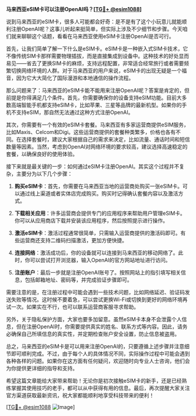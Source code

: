 **马来西亚eSIM卡可以注册OpenAI吗？[[TG💪+ @esim1088](https://t.me/s/esim1088)]**

说到马来西亚的eSIM卡，很多人可能都会好奇：是不是有了这个小玩意儿就能顺利注册OpenAI呢？这事儿听起来挺简单，但实际上涉及不少细节和步骤。今天咱们就来聊聊这个话题，看看在马来西亚使用eSIM卡注册OpenAI是否可行。

首先，让我们简单了解一下什么是eSIM卡。eSIM卡是一种嵌入式SIM卡技术，它不像传统SIM卡那样需要物理插拔，而是直接集成到设备中。这种技术的好处显而易见——省去了更换SIM卡的麻烦，支持远程配置，非常适合经常旅行或者需要频繁切换网络环境的人群。对于马来西亚的用户来说，eSIM卡的出现无疑是一个福音，因为它大大简化了国际漫游和本地通信的操作流程。

那么问题来了：马来西亚的eSIM卡能不能用来注册OpenAI呢？答案是肯定的，但前提是你得满足几个条件。首先，你需要确保你的设备支持eSIM功能。目前大多数高端智能手机都支持eSIM卡，比如苹果、三星等品牌的最新机型。如果你的手机不支持eSIM，那自然无法通过这种方式注册OpenAI。

其次，你需要有一个有效的eSIM卡套餐。马来西亚有多家运营商提供eSIM服务，比如Maxis、Celcom和Digi。这些运营商提供的套餐种类繁多，价格也各有不同。在选择套餐时，建议大家根据自己的需求来决定，比如流量、通话时间和短信数量等因素。当然，考虑到OpenAI对网络环境的要求较高，建议选择高速稳定的套餐，以确保良好的使用体验。

接下来就是最关键的一步：如何通过eSIM卡注册OpenAI。其实这个过程并不复杂，主要分为以下几个步骤：

1. **购买eSIM卡**：首先，你需要在马来西亚当地的运营商处购买一张eSIM卡。可以通过线上渠道或者实体店完成购买。购买时记得确认套餐内容以及激活方式。

2. **下载相关应用**：许多运营商会提供专门的应用程序来帮助用户管理eSIM卡。你可以从应用商店下载并安装该应用程序，然后按照提示进行操作。

3. **激活eSIM卡**：激活过程通常很简单，只需输入运营商提供的激活码即可。有些运营商还支持二维码扫描激活，更加方便快捷。

4. **连接网络**：激活成功后，你的设备就可以连接到马来西亚的移动网络了。此时，你可以尝试打开浏览器，输入OpenAI的官方网站地址进行访问。

5. **注册账户**：最后一步就是注册OpenAI账号了。按照网站上的指引填写相关信息，包括邮箱地址、密码等，并完成验证步骤即可。

需要注意的是，在注册过程中可能会遇到一些技术问题，比如网络延迟、验证码发送失败等情况。这时候不要着急，可以尝试更换Wi-Fi或切换到更好的网络环境再试一次。如果实在不行，也可以联系运营商客服寻求帮助。

另外，关于隐私保护方面，大家也要多加留意。虽然eSIM卡本身不会泄露个人信息，但在注册OpenAI时，你需要提供真实的姓名、联系方式等内容。因此，请务必确保自己所填信息的真实性，并定期检查账户安全设置，防止信息被盗用。

总之，马来西亚的eSIM卡是可以用来注册OpenAI的，只要遵循上述步骤并注意细节即可顺利完成。不过，由于每个人的具体情况不同，实际操作过程中可能会遇到各种各样的问题。如果你在这方面有任何疑问，欢迎随时向专业人士咨询，他们会为你提供更详细的指导和支持。

希望这篇文章能给大家带来帮助！无论你是初次接触eSIM卡的新手，还是已经熟练掌握其使用技巧的老手，都可以从中获得有用的信息。最后，再次提醒大家关注官方渠道获取最新资讯，祝大家都能顺利地享受科技带来的便利！

[[TG💪+ @esim1088](https://t.me/s/esim1088) ![Image](https://i.postimg.cc/4NQfJmqS/Snipaste-2025-05-13-00-14-12.png)]